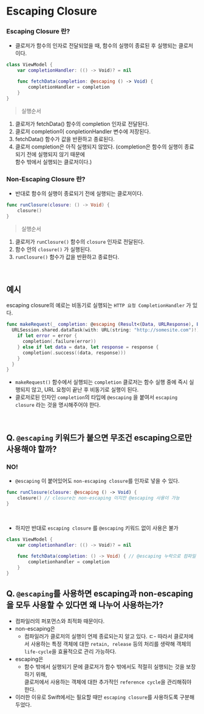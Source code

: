# Escaping Closure

### Escaping Closure 란?
- 클로저가 함수의 인자로 전달되었을 때, 함수의 실행이 종료된 후 실행되는 클로저이다.
```swift
class ViewModel {
    var completionHandler: (() -> Void)? = nil

    func fetchData(completion: @escaping () -> Void) {
        completionHandler = completion
    }
}
```
> 실행순서
1. 클로저가 fetchData() 함수의 completion 인자로 전달된다.
2. 클로저 completion이 conpletionHandler 변수에 저장된다.
3. fetchData() 함수가 값을 반환하고 종료된다.
4. 클로저 completion은 아직 실행되지 않았다.
(completion은 함수의 실행이 종료되기 전에 실행되지 않기 때문에  
함수 밖에서 실행되는 클로저이다.)


### Non-Escaping Closure 란?
- 반대로 함수의 실행이 종료되기 전에 실행되는 클로저이다.

```swift
func runClosure(closure: () -> Void) {
    closure()
}
```
> 실행순서
1. 클로저가 `runClosure()` 함수의 `closure` 인자로 전달된다.
2. 함수 안의 `closure()` 가 실행된다.
3.  `runClosure()` 함수가 값을 반환하고 종료한다.

</br>

## 예시
escaping closure의 예로는 비동기로 실행되는 `HTTP 요청 CompletionHandler` 가 있다.
``` swift
func makeRequest(_ completion: @escaping (Result<(Data, URLResponse), Error>) -> Void) {
  URLSession.shared.dataTask(with: URL(string: "http://somesite.com")!) { data, response, error in
    if let error = error {
      completion(.failure(error))
    } else if let data = data, let response = response {
      completion(.success((data, response)))
    }
  }
}
```
- `makeRequest()` 함수에서 실행되는 `completion` 클로저는 함수 실행 중에 즉시 실행되지 않고, URL 요청이 끝난 후 비동기로 실행이 된다.
- 클로저로된 인자인 `completion`의 타입에 `@escaping` 을 붙여서 `escaping closure` 라는 것을 명시해주어야 한다.

</br>

## Q. `@escaping` 키워드가 붙으면 무조건 escaping으로만 사용해야 할까?
### NO!
- `@escaping` 이 붙어있어도 `non-escaping closure`를 인자로 넣을 수 있다.
```swift
func runClosure(closure: @escaping () -> Void) {
    closure() // closure는 non-escaping 이지만 @escaping 사용이 가능
}
```

</br>

- 하지만 반대로 `escaping closure` 를 `@escaping` 키워드 없이 사용은 불가
``` swift
class ViewModel {
    var completionhandler: (() -> Void)? = nil
    
    func fetchData(completion: () -> Void) { // @escaping 누락으로 컴파일 에러 발생
        completionhandler = completion
    }
}
```

## Q. `@escaping`를 사용하면 escaping과 non-escaping을 모두 사용할 수 있다면 왜 나누어 사용하는가?
- 컴파일러의 퍼포먼스와 최적화 때문이다.
- non-escaping은 
    - 컴파일러가 클로저의 실행이 언제 종료되는지 알고 있다.
    ㄷ- 따라서 클로저에서 사용하는 특정 객체에 대한 `retain, release` 등의 처리를 생략해 객체의 `life-cycle`을 효율적으로 관리 가능하다.
- escaping은
    - 함수 밖에서 실행되기 문에 클로저가 함수 밖에서도 적절히 실행되는 것을 보장하기 위해,  
    클로저에서 사용하는 객체에 대한 추가적인 `reference cycle`을 관리해줘야 한다.
- 이러한 이유로 Swift에서는 필요할 때만 `escaping closure`를 사용하도록 구분해두었다.
